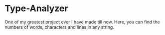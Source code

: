 # Type-Analyzer
One of my greatest project ever I have made till now.
Here, you can find the numbers of words, characters and lines in any string.

